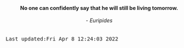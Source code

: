 
<div align="center"><b><span>No one can confidently say that he will still be living tomorrow.</span></b><br><br><i> - Euripides</i></div>
<br><br><kbd>Last updated:Fri Apr  8 12:24:03 2022</kbd>
